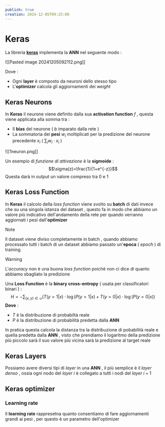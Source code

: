 ```yaml
---
publish: true
creation: 2024-12-05T09:25:00
---
```

# Keras

La libreria **[keras](https://keras.io/)** implementa la **ANN** nel seguente modo : 

![[Pasted image 20241205092112.png]]

Dove :
+ Ogni **layer** è composto da neuroni dello stesso tipo 
+ L'**optimizer** calcola gli aggiornamenti dei *weight*  
## Keras Neurons

In **Keras** il neurone viene definito dalla sua **activation function** $f$ , questa viene applicata alla somma tra :
+ Il **bias** del neurone ( $b$ imparato dalla rete )
+ La sommatoria dei **pesi** $w_i$ moltiplicati per la predizione del neurone precedente $x_i$ ( $\sum_{i} w_i \cdot x_i$ )

![[1neuron.png]]

Un esempio di *funzione di attivazione* è la **sigmoide** : 
$$\sigma(z)=\frac{1}{1+e^{-z}}$$ Questa darà in output un valore compreso tra $0$ e $1$ 

## Keras Loss Function

In **Keras** il calcolo della *loss function* viene svolto su **batch** di dati invece che su una singola istanza del dataset , questo fa in modo che abbiamo un valore più indicativo dell'andamento della rete per quando verranno aggiornati i pesi dall'**optimizer** 

>[!note] 
>Il dataset viene diviso completamente in batch , quando abbiamo processato tutti i batch di un dataset abbiamo passato un'**epoca** ( *epoch* ) di training 

>[!warning] 
>L'*accuracy* non è una buona *loss function* poichè non ci dice di quanto abbiamo sbagliato la predizione

Una **Loss Function** è la **binary cross-entropy** ( usata per classificatori binari ) : 
$$
H = -\sum_{(x,y)\in \mathcal{D}} ( T(y=1|x)\cdot \log(P(y=1|x) + T(y=0|x)\cdot \log(P(y=0|x) )
$$
**Dove** : 
+ $T$ è la distribuzione di probabiltà reale  
+ $P$ è la distribuzione di probabilità predetta dalla **ANN**

In pratica questa calcola la distanza tra la distribuzione di pobabilità reale e quella predetta dalla **ANN** , visto che prendiamo il logaritmo della predizione più piccolo sarà il suo valore più vicina sarà la predizione al target reale 
## Keras Layers 

Possiamo avere diversi tipi di *layer* in una **ANN** ,  il più semplice è il *layer denso* , ossia ogni nodo del *layer* $i$ è collegato a tutti i nodi del *layer* $i+1$

## Keras optimizer

### Learning rate

Il **learning rate** rappresetna quanto consentiamo di fare aggiornamenti grandi ai pesi , per questo è un parametro dell'optimizer